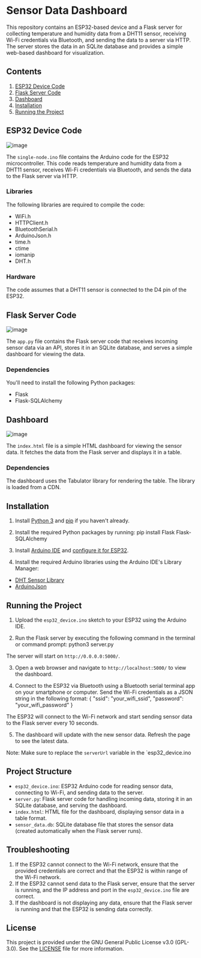 # Sensor Data Dashboard

This repository contains an ESP32-based device and a Flask server for collecting temperature and humidity data from a DHT11 sensor, receiving Wi-Fi credentials via Bluetooth, and sending the data to a server via HTTP. The server stores the data in an SQLite database and provides a simple web-based dashboard for visualization.

## Contents

1. [ESP32 Device Code](#esp32-device-code)
2. [Flask Server Code](#flask-server-code)
3. [Dashboard](#dashboard)
4. [Installation](#installation)
5. [Running the Project](#running-the-project)

## ESP32 Device Code
![image](https://user-images.githubusercontent.com/3200244/230788400-8ed501d1-22ee-4a8f-b222-f12297f3404a.png)


The `single-node.ino` file contains the Arduino code for the ESP32 microcontroller. This code reads temperature and humidity data from a DHT11 sensor, receives Wi-Fi credentials via Bluetooth, and sends the data to the Flask server via HTTP.

### Libraries

The following libraries are required to compile the code:

- WiFi.h
- HTTPClient.h
- BluetoothSerial.h
- ArduinoJson.h
- time.h
- ctime
- iomanip
- DHT.h

### Hardware

The code assumes that a DHT11 sensor is connected to the D4 pin of the ESP32.

## Flask Server Code
![image](https://user-images.githubusercontent.com/3200244/230788442-429ffe64-38c8-48e1-a749-e5069353735f.png)


The `app.py` file contains the Flask server code that receives incoming sensor data via an API, stores it in an SQLite database, and serves a simple dashboard for viewing the data.

### Dependencies

You'll need to install the following Python packages:

- Flask
- Flask-SQLAlchemy

## Dashboard
![image](https://user-images.githubusercontent.com/3200244/230788041-8fd81d92-7451-424e-8cb3-62ed89a7b858.png)

The `index.html` file is a simple HTML dashboard for viewing the sensor data. It fetches the data from the Flask server and displays it in a table.

### Dependencies

The dashboard uses the Tabulator library for rendering the table. The library is loaded from a CDN.

## Installation

1. Install [Python 3](https://www.python.org/downloads/) and [pip](https://pip.pypa.io/en/stable/installing/) if you haven't already.
2. Install the required Python packages by running:
  pip install Flask Flask-SQLAlchemy

3. Install [Arduino IDE](https://www.arduino.cc/en/software) and [configure it for ESP32](https://randomnerdtutorials.com/installing-the-esp32-board-in-arduino-ide-windows-instructions/).

4. Install the required Arduino libraries using the Arduino IDE's Library Manager:

- [DHT Sensor Library](https://github.com/adafruit/DHT-sensor-library)
- [ArduinoJson](https://arduinojson.org/)

## Running the Project

1. Upload the `esp32_device.ino` sketch to your ESP32 using the Arduino IDE.

2. Run the Flask server by executing the following command in the terminal or command prompt:
  python3 server.py

The server will start on `http://0.0.0.0:5000/`.

3. Open a web browser and navigate to `http://localhost:5000/` to view the dashboard.

4. Connect to the ESP32 via Bluetooth using a Bluetooth serial terminal app on your smartphone or computer. Send the Wi-Fi credentials as a JSON string in the following format:
  { "ssid": "your_wifi_ssid", "password": "your_wifi_password" }

The ESP32 will connect to the Wi-Fi network and start sending sensor data to the Flask server every 10 seconds.

5. The dashboard will update with the new sensor data. Refresh the page to see the latest data.

Note: Make sure to replace the `serverUrl` variable in the `esp32_device.ino

## Project Structure

- `esp32_device.ino`: ESP32 Arduino code for reading sensor data, connecting to Wi-Fi, and sending data to the server.
- `server.py`: Flask server code for handling incoming data, storing it in an SQLite database, and serving the dashboard.
- `index.html`: HTML file for the dashboard, displaying sensor data in a table format.
- `sensor_data.db`: SQLite database file that stores the sensor data (created automatically when the Flask server runs).

## Troubleshooting

1. If the ESP32 cannot connect to the Wi-Fi network, ensure that the provided credentials are correct and that the ESP32 is within range of the Wi-Fi network.
2. If the ESP32 cannot send data to the Flask server, ensure that the server is running, and the IP address and port in the `esp32_device.ino` file are correct.
3. If the dashboard is not displaying any data, ensure that the Flask server is running and that the ESP32 is sending data correctly.

## License

This project is provided under the GNU General Public License v3.0 (GPL-3.0). See the [LICENSE](LICENSE) file for more information.
